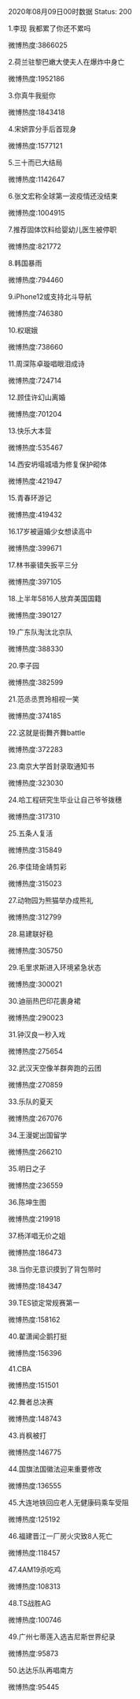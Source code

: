 2020年08月09日00时数据
Status: 200

1.李现 我都累了你还不累吗

微博热度:3866025

2.荷兰驻黎巴嫩大使夫人在爆炸中身亡

微博热度:1952186

3.你真牛我挺你

微博热度:1843418

4.宋妍霏分手后首现身

微博热度:1577121

5.三十而已大结局

微博热度:1142647

6.张文宏称全球第一波疫情还没结束

微博热度:1004915

7.推荐固体饮料给婴幼儿医生被停职

微博热度:821772

8.韩国暴雨

微博热度:794460

9.iPhone12或支持北斗导航

微博热度:746380

10.权珉娥

微博热度:738660

11.周深陈卓璇唱眼泪成诗

微博热度:724714

12.顾佳许幻山离婚

微博热度:701204

13.快乐大本营

微博热度:535467

14.西安坍塌城墙为修复保护砌体

微博热度:421947

15.青春环游记

微博热度:419432

16.17岁被逼婚少女想读高中

微博热度:399671

17.林书豪错失扳平三分

微博热度:397105

18.上半年5816人放弃美国国籍

微博热度:390127

19.广东队淘汰北京队

微博热度:388330

20.李子园

微博热度:382599

21.范丞丞贾玲相视一笑

微博热度:374185

22.这就是街舞齐舞battle

微博热度:372283

23.南京大学首封录取通知书

微博热度:323030

24.哈工程研究生毕业让自己爷爷拨穗

微博热度:317310

25.五条人复活

微博热度:315849

26.李佳琦金靖剪彩

微博热度:315023

27.动物园为熊猫举办成熊礼

微博热度:312799

28.易建联好稳

微博热度:305750

29.毛里求斯进入环境紧急状态

微博热度:300021

30.迪丽热巴印花裹身裙

微博热度:290023

31.钟汉良一秒入戏

微博热度:275654

32.武汉天空像羊群奔跑的云团

微博热度:270859

33.乐队的夏天

微博热度:267076

34.王漫妮出国留学

微博热度:266210

35.明日之子

微博热度:236559

36.陈坤生图

微博热度:219918

37.杨洋唱无价之姐

微博热度:186473

38.当你无意识摸到了背包带时

微博热度:184347

39.TES锁定常规赛第一

微博热度:158162

40.翟潇闻企鹅打挺

微博热度:156396

41.CBA

微博热度:151501

42.舞者总决赛

微博热度:148743

43.肖枫被打

微博热度:146775

44.国旗法国徽法迎来重要修改

微博热度:136555

45.大连地铁回应老人无健康码乘车受阻

微博热度:125192

46.福建晋江一厂房火灾致8人死亡

微博热度:118457

47.4AM19杀吃鸡

微博热度:108313

48.TS战胜AG

微博热度:100746

49.广州七蒂莲入选吉尼斯世界纪录

微博热度:95873

50.达达乐队再唱南方

微博热度:95445

